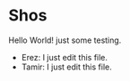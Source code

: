 # Shos

Hello World!
just some testing.

* Erez: I just edit this file.
* Tamir: I just edit this file.
